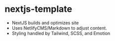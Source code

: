 # nextjs-template

- NextJS builds and optimizes site
- Uses NetlifyCMS/Markdown to adjust content.
- Styling handled by Tailwind, SCSS, and Emotion
